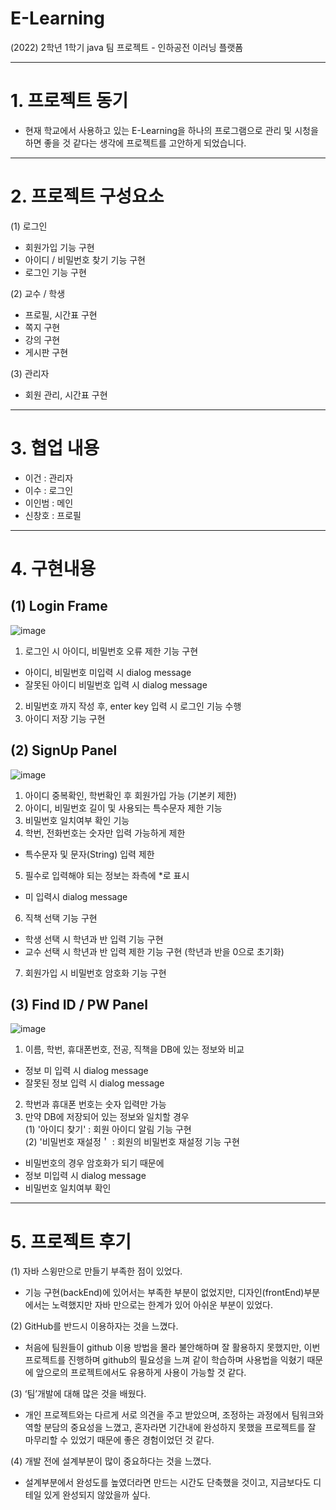 # E-Learning
(2022) 2학년 1학기 java 팀 프로젝트 - 인하공전 이러닝 플랫폼  
___
# 1. 프로젝트 동기
- 현재 학교에서 사용하고 있는 E-Learning을 하나의 프로그램으로 관리 및 시청을 하면 좋을 것 같다는 생각에 프로젝트를 고안하게 되었습니다.  
___
# 2. 프로젝트 구성요소  
(1) 로그인  
- 회원가입 기능 구현
- 아이디 / 비밀번호 찾기 기능 구현
- 로그인 기능 구현  

(2) 교수 / 학생
- 프로필, 시간표 구현
- 쪽지 구현
- 강의 구현
- 게시판 구현  

(3) 관리자
-  회원 관리, 시간표 구현  
___
# 3. 협업 내용  
- 이건 : 관리자
- 이수 : 로그인
- 이인범 : 메인
- 신창호 : 프로필

___
# 4. 구현내용  
## (1) Login Frame  
![image](https://user-images.githubusercontent.com/97524700/213842497-58708f7f-f8f7-4294-8b3a-e6bd339a13cb.png)

1. 로그인 시 아이디, 비밀번호 오류 제한 기능 구현
- 아이디, 비밀번호 미입력 시 dialog message
- 잘못된 아이디 비밀번호 입력 시 dialog message  

2. 비밀번호 까지 작성 후, enter key 입력 시 로그인 기능 수행
3. 아이디 저장 기능 구현

## (2) SignUp Panel  
![image](https://user-images.githubusercontent.com/97524700/213842526-adfbba90-9813-4a76-818c-395d6eb8ae8f.png)

1. 아이디 중복확인, 학번확인 후 회원가입 가능 (기본키 제한)  
2. 아이디, 비밀번호 길이 및 사용되는 특수문자 제한 기능  
3. 비밀번호 일치여부 확인 기능  
4. 학번, 전화번호는 숫자만 입력 가능하게 제한
- 특수문자 및 문자(String) 입력 제한
5. 필수로 입력해야 되는 정보는 좌측에 *로 표시
- 미 입력시 dialog message
6. 직책 선택 기능 구현
- 학생 선택 시 학년과 반 입력 기능 구현
- 교수 선택 시 학년과 반 입력 제한 기능 구현 (학년과 반을 0으로 초기화)
7. 회원가입 시 비밀번호 암호화 기능 구현  

## (3) Find ID / PW Panel  
![image](https://user-images.githubusercontent.com/97524700/213842533-e46e39a0-5346-43f1-8c5b-ca183aceab77.png)

1. 이름, 학번, 휴대폰번호, 전공, 직책을 DB에 있는 정보와 비교
- 정보 미 입력 시 dialog message
- 잘못된 정보 입력 시 dialog message  

2. 학번과 휴대폰 번호는 숫자 입력만 가능
3. 만약 DB에 저장되어 있는 정보와 일치할 경우   
(1) '아이디 찾기' : 회원 아이디 알림 기능 구현  
(2) '비밀번호 재설정＇ : 회원의 비밀번호 재설정 기능 구현
- 비밀번호의 경우 암호화가 되기 때문에 
- 정보 미입력 시 dialog message
- 비밀번호 일치여부 확인
___
# 5. 프로젝트 후기  
(1) 자바 스윙만으로 만들기 부족한 점이 있었다.  
- 기능 구현(backEnd)에 있어서는 부족한 부분이 없었지만, 디자인(frontEnd)부분에서는 노력했지만 자바 만으로는 한계가 있어 아쉬운 부분이 있었다.  

(2) GitHub를 반드시 이용하자는 것을 느꼈다. 
- 처음에 팀원들이 github 이용 방법을 몰라 불안해하며 잘 활용하지 못했지만, 이번 프로젝트를 진행하며 github의 필요성을 느껴 같이 학습하며 사용법을 익혔기 때문에 앞으로의 프로젝트에서도 유용하게 사용이 가능할 것 같다.  

(3) ‘팀’개발에 대해 많은 것을 배웠다. 
- 개인 프로젝트와는 다르게 서로 의견을 주고 받았으며, 조정하는 과정에서 팀워크와 역할 분담의 중요성을 느꼈고, 혼자라면 기간내에 완성하지 못했을 프로젝트를 잘 마무리할 수 있었기 때문에 좋은 경험이었던 것 같다.  

(4) 개발 전에 설계부분이 많이 중요하다는 것을 느꼈다.
- 설계부분에서 완성도를 높였더라면 만드는 시간도 단축했을 것이고, 지금보다도 디테일 있게 완성되지 않았을까 싶다.

